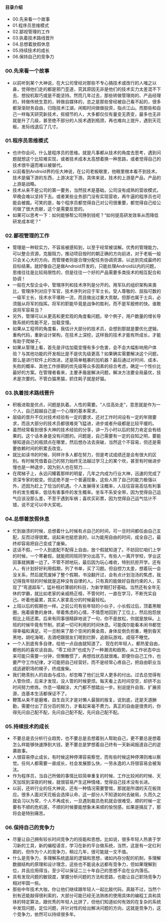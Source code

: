 #### 目录介绍
- 00.先来看一个故事
- 01.程序员思维模式
- 02.鄙视管理的工作
- 03.执着技术路线晋升
- 04.总想着放假休息
- 05.持续技术的成长
- 06.保持自己的竞争力






### 00.先来看一个故事
- 以前听到某个大神说，在大公司曾经对那些不专心搞技术或改行的人嗤之以鼻，觉得他们走的都是邪门歪道，究其原因无非是他们的技术实力太差混不下去、想投机取巧或是不能坚持。然而几年过去，那些转做管理岗的、产品经理的，转做传统生意的，转做自媒体的，总之是那些曾经被自己看不起的，很多都渐渐财务自由，归隐技术江湖，闲暇时间做做投资，指点江山。而那些和自己一样每天研究新技术，抠细节的人，大多都仅仅有量变无质变，最多也无非就是升了几级，甚至绝不部分的人技术遇到瓶颈，再也难向上提升，遇到天花板，发际线退后了几寸。



### 01.程序员思维模式
- 也许你会问，什么是程序员的思维。就是凡事都从技术的角度去思考，遇到问题就想这个比较难实现，或者技术成本太高想着换一种思路，或者觉得自己的技术很牛逼而难以被替代。
- 以前看到Android界的任大神说，在公司老板眼里，他眼里根本看不到技术。技术是偏下游的东西，上游决定下游。具体来说，技术的上游是产品，产品的上游是战略。
- 技术从来不是公司的第一要务，当然技术是基础，公司没有成熟的营收模式，早晚会难以坚持下去。或者某些业务部门没有实现营收，再牛逼的程序员也可能会被裁。可笑的是，每个程序员都觉得自己对公司很重要，都觉得自己给公司做了很大贡献，这个是需要反思的。
- 如果可以思考一下：如何能够帮公司挣到钱呢？“如何提高研发效率从而降低研发成本呢？”



### 02.鄙视管理的工作
- 管理是一种软实力，不容易被感知到，以至于经常被误解。优秀的管理能力，可以整合资源，克服阻力，推动项目按时的朝正确的方向前进，对于老板一般只会关心大的方向，而管理者则是合理分配任务协调资源，以达到完成最终的目标结果。就好像自己是做Android开发的，只能处理Android以内的问题，思维往往是比较局限性的，但是往往一个好的产品需要多类技术的相互配合和协调！
- 一般在大型企业中，管理序列和技术序列是分开的。用军队的组织架构来类比，管理序列对应于军官，技术序列对应于军士长。受人尊敬的、屈指可数的一级军士长，技术水平堪称一流，而且做出过重大贡献。但那也属于士兵，必须服从将军的指挥。将军的职能毕竟是战争的胜利，而不是军舰修的快。谁敢说将军容易当？
- 另外，管理可以从更高和更宏观的角度看问题。举个例子，用户数量的增长导致系统的性能不足，加载变慢。
- 如果从工程师的角度看，我估计大部分的技术员，会想到那就是要优化逻辑，重构代码，重新设计架构，在技术上深挖，这样我的技术才能有所成长，才能有助于爬梯子。
- 如果从管理上看，首先是评估加载变慢有多少危害，会不会大幅影响用户体验？与其他功能的开发相比是不是优先级更高？如果确实需要解决这个问题，那么是进行软件上的改进，还是简单粗暴的加机器？最后通过对时间、成本、失败的概率、其他工作排期的优先级等众多因素的综合考虑，确定一个性价比最好的方案。在管理者看来，主要矛盾是解决问题，解决方法要全局最优，技术是次要的。不管白猫黑猫，抓住耗子就是好猫。



### 03.执着技术路线晋升
- 积极进取是优点，问题是执着。人性的需要。“人往高处走”，意思就是作为一个人，自己超越自己是一个心理的基本需求。
- 层级的晋升不仅对技术经验有一定的要求，还对工作时间设有一定的年限要求，而且大部分的技术员都很难突飞猛进，进步或者升级都是比较平缓的。
- 虽然经常看到很多大神的技术经验的分享，讲一万小时以后的努力肯定会有结果的。这个话本身是没有问题的。问题是，自己需要有一定的自知之明，要能够知道自己的瓶颈点在哪里，然后想办法去突破，当然这个不容易，但还是需要依赖时间的积累去改变。
- 就比如读书的时候，同样许多人都在努力，但是考试成绩还是会有很大的区别。有时候凭借着自己的努力始终无法越过学习上的某个坎，甚至有时候进步慢也是一种退步，因为别人也在努力……
- 在爬梯子上，永远闪耀着那样的明星，几年之内成为行业大神，迅速的完成了资深专家的蜕变。但这绝不是一个普遍现象，这些人除了自己的能力极强以外，还因为赶上了恰当的机遇。个人发展得关注概率，人往往容易高估有利事件的发生概率，低估有害事件的发生概率。坐车不系安全带，因为觉得自己运气应该没那么差，不至于遇到车祸；喜欢买彩票，因为觉得自己运气估计不错，说不定可以中大奖呢。



### 04.总想着放假休息
- 忙到崩溃的时候，总想着什么时候有点自己的时间，可一旦时间都任由自己支配，反而过得很累。说起来也挺悲哀的，以为能用自由的时间，成全自己，最终却容易把自己变成了废柴。
- 这话不假，一个人到底配不配得上自由，放个假就知道了。不妨回忆咱们上学的时候，一个寒暑假，就能把同班同学分出高下。有些人一离开学校，学业这回事就搁置一边了。不管不顾地玩，最后因为玩心难收，特别抗拒开学。还有人，有计划好好利用假期，列了书单，买了习题。但自控力太差，想着玩一会没关系，然后就荒废掉了整个假期，书没翻开过，会有点计划泡汤的焦虑，我记得我年轻的时候就是这种没有自律的人。只有真的能做好自我约束的人，实现了“弯道超车”，猛补相对薄弱的科目，为新学期打好基础。当然还有全年无休的学霸，就比如老家的亲戚杨正桓，不管何时，一直在学习，不断充实自己。听着他最累，其实人家拿高分的时候最轻松。
- 上班以后的假期也一样。之前公司有些年轻的小伙子，小长假过后，顶着黑眼圈，拖着疲惫的身体，带着焦虑的心情，不情愿地回到了工位上，然后抱怨放假比上班还累。后来有同事很精辟地说了一句，你不是放松，你就是放纵。上班的时候毕竟有节制，抓紧一切可利用的时间休息。可能偶尔能看本闲书都觉得幸福和满足。可一旦盼来了那个空闲的黄金周，身体反倒负担重，睡到昏天黑地，胡吃海喝，去酒吧跟朋友们喝到烂醉，追剧玩游戏，成宿不睡觉。
- 一个人到底有多自律，给他一点自由就知道了。 现在的年轻人，都热爱自由，都他妈的喜欢谈自由。“零工经济”也成为了一种潮流和趋势。从工作状态中出来可能只需要一分钟，但懒散惯了，再想找状态就很难。即便你自己工作，也要严守工作纪律，才可能把自己经营好。而不是经常心疼自己，把自由职业当成逃避职场的幌子，终成废柴。
- 我们艳羡别人的自由与成功，却忽略了他们比常人更多的付出。过去总觉得有人管你烦，后来才发现，没人管的时候更烦。每天看上去时间空空，却挤不出时间努力修炼。作息一塌糊涂，大门都不想踏出一步。别说提升自我、扩展资源，连基本生活都保证不了。
- 鞭策从来不是磨难，自生自灭才是对懒人最狠的报复。说到底，还是天道酬勤，需要付出了百分百的努力，才看起来毫不费力。真正的自由是很贵的，你得先问自己配不配，先问自己配不配，先问自己配不配。



### 05.持续技术的成长
- 不要总是去分析行业趋势，也不要总是去想着别人帮助自己，更不要总是想着怎么样能够快速挣到大钱，更不要总是梦想着自己终有一天新闻报道自己的逆袭故事。
- 人很容易停止成长，有时候这种停滞容易察觉，而有些时候这种停滞则难以察觉。任何人都需要一直成长，社会发展那么快，一劳永逸的人将很容易会被淘汰。
- 作为程序员，当自己所做的事情比较简单重复的时候、工作比较闲的时候、天天加班到深夜的时候，就很容易产生这种情绪，觉得自己技术没有长进。
- 以前，还听行业的任大神说，还有一种情况需要警惕，那就是所谓的天花板效应。很多人面对天花板会选择认命，这一部分人不知道如何去破局，久而久之就会习以为常，个人不再成长，一旦遇到裁员危机就会很难受。顺的时候一定要有不顺的危机感，不顺的时候要能想象未来顺的愉悦感，如果是搞反了，那将会是特别痛苦。



### 06.保持自己的竞争力
- 尽量让自己拥有较长时间竞争力的技能和思想。比如说，很多年轻人热衷于学习新的工具，新的编程语言，学习在新的平台做系统，当然，这是有一定红利期的，但作为个人的竞争力，稍过几年，很可能就一文不值。
- 什么是竞争力，多理解系统底层的逻辑和思想，诸如内存分配的机制，多理解数据结构的原理和设计理念，这些也不能说永远都有竞争力，但如果理解到位，并且应用得当，至少可以保证二三十年自己的思想不会在业内落伍。
- 具有发现问题的敏锐度，掌握分析问题的方法和思路，也能让自己职场竞争力相对牢固一些。
- 那些中年技术大咖，你让他们继续跟年轻人一起比敲代码，真敲不过，当然个别有还能敲得很利索的，大部分可能已经无法熟练的使用具体的编程工具和具体的特定算法，跟优秀的年轻人比拼了，但他们知道如何有效的在复杂的系统中发现问题，定位问题，并针对性的给出解决问题的方向，这就是竞争力，这个竞争力，依然可以持续很多年。















